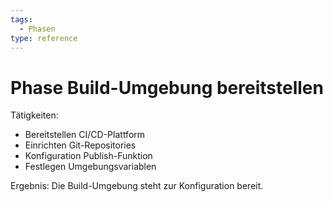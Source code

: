 ```yaml
---
tags:
  - Phasen
type: reference
---
```

# Phase Build-Umgebung bereitstellen

Tätigkeiten:

* Bereitstellen CI/CD-Plattform
* Einrichten Git-Repositories
* Konfiguration Publish-Funktion
* Festlegen Umgebungsvariablen

Ergebnis: Die Build-Umgebung steht zur Konfiguration bereit.
